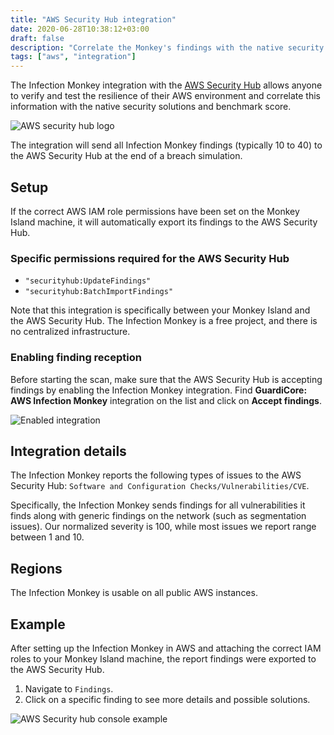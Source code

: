 ```yaml
---
title: "AWS Security Hub integration"
date: 2020-06-28T10:38:12+03:00
draft: false
description: "Correlate the Monkey's findings with the native security solutions and benchmark scores."
tags: ["aws", "integration"]
---
```


The Infection Monkey integration with the [AWS Security Hub](https://docs.aws.amazon.com/securityhub/latest/userguide/what-is-securityhub.html) allows anyone to verify and test the resilience of their AWS environment and correlate this information with the native security solutions and benchmark score.

![AWS security hub logo](/images/usage/integrations/AWS-Security-Hub-logo.png "AWS security hub logo")

The integration will send all Infection Monkey findings (typically 10 to 40) to the AWS Security Hub at the end of a breach simulation.

## Setup

If the correct AWS IAM role permissions have been set on the Monkey Island machine, it will automatically export its findings to the AWS Security Hub.

### Specific permissions required for the AWS Security Hub

- `"securityhub:UpdateFindings"`
- `"securityhub:BatchImportFindings"`


Note that this integration is specifically between your Monkey Island and the AWS Security Hub. The Infection Monkey is a free project, and there is no centralized infrastructure.

### Enabling finding reception

Before starting the scan, make sure that the AWS Security Hub is accepting findings by enabling the Infection Monkey integration. Find **GuardiCore: AWS Infection Monkey** integration on the list and click on **Accept findings**.

![Enabled integration](/images/usage/integrations/security-hub-enable-accepting-findings.png "Enabled integration")

## Integration details

The Infection Monkey reports the following types of issues to the AWS Security Hub: `Software and Configuration Checks/Vulnerabilities/CVE`.

Specifically, the Infection Monkey sends findings for all vulnerabilities it finds along with generic findings on the network (such as segmentation issues). Our normalized severity is 100, while most issues we report range between 1 and 10.

## Regions

The Infection Monkey is usable on all public AWS instances.

## Example

After setting up the Infection Monkey in AWS and attaching the correct IAM roles to your Monkey Island machine, the report findings were exported to the AWS Security Hub.

1. Navigate to `Findings`.
2. Click on a specific finding to see more details and possible solutions.

![AWS Security hub console example](/images/usage/integrations/security-hub-console-example.png "AWS Security hub console example")
